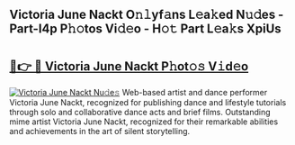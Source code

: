 ## Victoria June Nackt O𝚗𝚕yf𝚊ns L𝚎a𝚔ed N𝚞𝚍es - Part-I4p P𝚑𝚘tos Vi𝚍𝚎o - H𝚘𝚝 Part L𝚎a𝚔s XpiUs

# <h2><a href="http://kf30ud.oniu.top/?m=Victoria+June+Nackt">🔗👉 🔴 Victoria June Nackt P𝚑ot𝚘𝚜 V𝚒d𝚎o</a></h2>

[![Victoria June Nackt Nu𝚍e𝚜](https://i.imgur.com/0qMVB7G.gif)](http://kf30ud.oniu.top/?m=Victoria+June+Nackt)
Web-based artist and dance performer Victoria June Nackt, recognized for publishing dance and lifestyle tutorials through solo and collaborative dance acts and brief films. Outstanding mime artist Victoria June Nackt, recognized for their remarkable abilities and achievements in the art of silent storytelling.  
